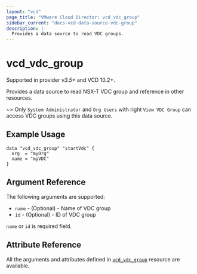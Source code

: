 ```yaml
---
layout: "vcd"
page_title: "VMware Cloud Director: vcd_vdc_group"
sidebar_current: "docs-vcd-data-source-vdc-group"
description: |-
  Provides a data source to read VDC groups.
---
```


# vcd\_vdc\_group
Supported in provider *v3.5+* and VCD 10.2+.

Provides a data source to read NSX-T VDC group and reference in other resources.

~> Only `System Administrator` and `Org Users` with right `View VDC Group` can access VDC groups using this data source.

## Example Usage

```hcl
data "vcd_vdc_group" "startVdc" {
  org  = "myOrg"
  name = "myVDC"
}
```

## Argument Reference

The following arguments are supported:

* `name` - (Optional)  - Name of VDC group
* `id` - (Optional)  - ID of VDC group

`name` or `id` is required field.

## Attribute Reference

All the arguments and attributes defined in
[`vcd_vdc_group`](/providers/vmware/vcd/latest/docs/resources/vcd_vdc_group) resource are available.